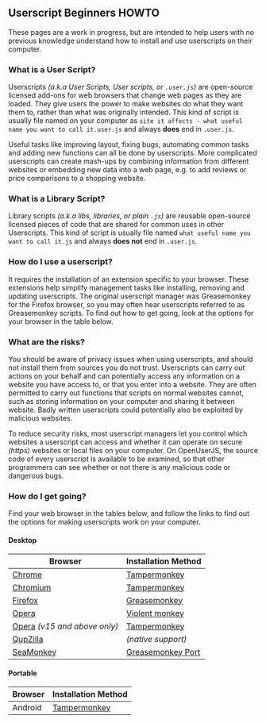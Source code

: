## Userscript Beginners HOWTO

These pages are a work in progress, but are intended to help users with no previous knowledge understand how to install and use userscripts on their computer.

### What is a User Script?

Userscripts *(a.k.a User Scripts, User scripts, or `.user.js`)* are open-source licensed add-ons for web browsers that change web pages as they are loaded.  They give users the power to make websites do what they want them to, rather than what was originally intended. This kind of script is usually file named on your computer as `site it affects - what useful name you want to call it.user.js` and always **does** end in `.user.js`.

Useful tasks like improving layout, fixing bugs, automating common tasks and adding new functions can all be done by userscripts. More complicated userscripts can create mash-ups by combining information from different websites or embedding new data into a web page, e.g. to add reviews or price comparisons to a shopping website.


### What is a Library Script?

Library scripts *(a.k.a libs, libraries, or plain `.js`)* are reusable open-source licensed pieces of code that are shared for common uses in other Userscripts. This kind of script is usually file named `what useful name you want to call it.js` and always **does not** end in `.user.js`.

### How do I use a userscript?

It requires the installation of an extension specific to your browser. These extensions help simplify management tasks like installing, removing and updating userscripts.  The original userscript manager was Greasemonkey for the Firefox browser, so you may often hear userscripts referred to as Greasemonkey scripts.  To find out how to get going, look at the options for your browser in the table below.

### What are the risks?

You should be aware of privacy issues when using userscripts, and should not install them from sources you do not trust.  Userscripts can carry out actions on your behalf and can potentially access any information on a website you have access to, or that you enter into a website. They are often permitted to carry out functions that scripts on normal websites cannot, such as storing information on your computer and sharing it between website.  Badly written userscripts could potentially also be exploited by malicious websites.

To reduce security risks, most userscript managers let you control which websites a userscript can access and whether it can operate on secure *(https)* websites or local files on your computer. On OpenUserJS, the source code of every userscript is available to be examined, so that other programmers can see whether or not there is any malicious code or dangerous bugs.

### How do I get going?

Find your web browser in the tables below, and follow the links to find out the options for making userscripts work on your computer.

#### Desktop

Browser | Installation Method
---  | ---
[Chrome][chrome] | [Tampermonkey][tampermonkeyForChrome]
[Chromium][chromium] | [Tampermonkey][tampermonkeyForChromium]
[Firefox][firefox] | [Greasemonkey][greasemonkeyForFirefox]
[Opera][opera] | [Violent monkey][violentmonkeyForOpera]
[Opera][opera] *(v15 and above only)* | [Tampermonkey][tampermonkeyForOpera]
[QupZilla][qupzilla] | *(native support)*
[SeaMonkey][seamonkey] | [Greasemonkey Port][greasemonkeyPortForSeaMonkey]

#### Portable

Browser | Installation Method
---  | ---
Android| [Tampermonkey][tampermonkeyForAndroid]


[githubFavicon]: https://assets-cdn.github.com/favicon.ico
[oujsFavicon]: https://raw.githubusercontent.com/OpenUserJs/OpenUserJS.org/master/public/images/favicon16.png
[greasemonkeyForFirefox]: Greasemonkey-for-Firefox
[greasemonkeyPortForSeaMonkey]: Greasemonkey-Port-for-SeaMonkey
[tampermonkeyForOpera]: Tampermonkey-for-Opera
[tampermonkeyForChrome]: Tampermonkey-for-Chrome
[tampermonkeyForChromium]: Tampermonkey-for-Chromium
[tampermonkeyForAndroid]: Tampermonkey-for-Android
[violentmonkeyForOpera]: Violent-monkey-for-Opera
[chrome]: Chrome
[chromium]: Chromium
[firefox]: Firefox
[opera]: Opera
[qupzilla]: QupZilla
[seamonkey]: SeaMonkey

